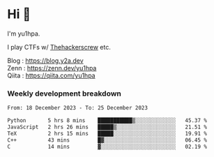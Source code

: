 # Hi 👋

I'm yu1hpa.

I play CTFs w/ [Thehackerscrew](https://www.thehackerscrew.team/) etc.

Blog : https://blog.y2a.dev  
Zenn : https://zenn.dev/yu1hpa  
Qiita : https://qiita.com/yu1hpa  

### Weekly development breakdown

<!--START_SECTION:waka-->

```txt
From: 18 December 2023 - To: 25 December 2023

Python       5 hrs 8 mins    ███████████▒░░░░░░░░░░░░░   45.37 %
JavaScript   2 hrs 26 mins   █████▒░░░░░░░░░░░░░░░░░░░   21.51 %
TeX          2 hrs 15 mins   █████░░░░░░░░░░░░░░░░░░░░   19.91 %
C++          43 mins         █▓░░░░░░░░░░░░░░░░░░░░░░░   06.45 %
C            14 mins         ▓░░░░░░░░░░░░░░░░░░░░░░░░   02.19 %
```

<!--END_SECTION:waka-->

